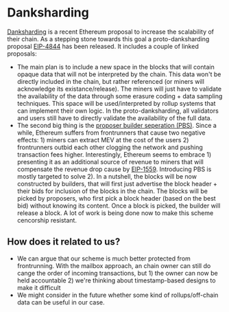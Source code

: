 # Danksharding

[Danksharding](https://notes.ethereum.org/@vbuterin/proto_danksharding_faq) is a recent Ethereum proposal to increase the scalability of their chain. As a stepping stone towards this goal a proto-danksharding proposal [EIP-4844](https://eips.ethereum.org/EIPS/eip-4844) has been released. It includes a couple of linked proposals:
* The main plan is to include a new space in the blocks that will contain opaque data that will not be interpreted by the chain. This data won't be directly included in the chain, but rather referenced (or miners will acknowledge its existance/release). The miners will just have to validate the availability of the data through some erasure coding + data sampling techniques. This space will be used/interpreted by rollup systems that can implement their own logic. In the proto-danksharding, all validators and users still have to directly validate the availability of the full data.
* The second big thing is the [proposer builder seperation (PBS)](https://notes.ethereum.org/s3JToeApTx6CKLJt8AbhFQ#Solution-2-can-we-still-use-proposers-%E2%80%9Chybrid-PBS%E2%80%9D-but-only-for-inclusion-of-last-resort). Since a while, Ethereum suffers from frontrunners that cause two negative effects: 1) miners can extract MEV at the cost of the users 2) frontrunners outbid each other clogging the network and pushing transaction fees higher. Interestingly, Ethereum seems to embrace 1) presenting it as an additional source of revenue to miners that will compensate the revenue drop cause by [EIP-1559](http://timroughgarden.org/papers/eip1559.pdf). Introducing PBS is mostly targeted to solve 2). In a nutshell, the blocks will be now constructed by builders, that will first just advertise the block header + their bids for inclusion of the blocks in the chain. The blocks will be picked by proposers, who first pick a block header (based on the best bid) without knowing its content. Once a block is picked, the builder will release a block. A lot of work is being done now to make this scheme cencorship resistant.


## How does it related to us?

* We can argue that our scheme is much better protected from frontrunning. With the mailbox approach, an chain owner can still do cange the order of incoming transactions, but 1) the owner can now be held accountable 2) we're thinking about timestamp-based designs to make it difficult
* We might consider in the future whether some kind of rollups/off-chain data can be useful in our case. 